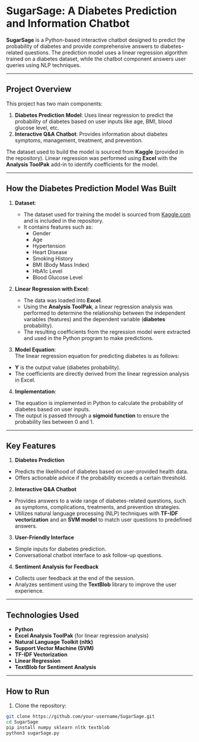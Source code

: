 # **SugarSage: A Diabetes Prediction and Information Chatbot**  

**SugarSage** is a Python-based interactive chatbot designed to predict the probability of diabetes and provide comprehensive answers to diabetes-related questions. The prediction model uses a linear regression algorithm trained on a diabetes dataset, while the chatbot component answers user queries using NLP techniques.  

---

## **Project Overview**  

This project has two main components:  
1. **Diabetes Prediction Model**: Uses linear regression to predict the probability of diabetes based on user inputs like age, BMI, blood glucose level, etc.  
2. **Interactive Q&A Chatbot**: Provides information about diabetes symptoms, management, treatment, and prevention.  

The dataset used to build the model is sourced from **Kaggle** (provided in the repository). Linear regression was performed using **Excel** with the **Analysis ToolPak** add-in to identify coefficients for the model.

---

## **How the Diabetes Prediction Model Was Built**  

1. **Dataset**:  
   - The dataset used for training the model is sourced from [Kaggle.com]([https://www.kaggle.com](https://www.kaggle.com/datasets/iammustafatz/diabetes-prediction-dataset)) and is included in the repository.  
   - It contains features such as:
     - Gender  
     - Age  
     - Hypertension  
     - Heart Disease  
     - Smoking History  
     - BMI (Body Mass Index)  
     - HbA1c Level  
     - Blood Glucose Level  

2. **Linear Regression with Excel**:  
   - The data was loaded into **Excel**.  
   - Using the **Analysis ToolPak**, a linear regression analysis was performed to determine the relationship between the independent variables (features) and the dependent variable (**diabetes** probability).  
   - The resulting coefficients from the regression model were extracted and used in the Python program to make predictions.  

3. **Model Equation**:  
   The linear regression equation for predicting diabetes is as follows:  
- **Y** is the output value (diabetes probability).  
- The coefficients are directly derived from the linear regression analysis in Excel.  

4. **Implementation**:  
- The equation is implemented in Python to calculate the probability of diabetes based on user inputs.  
- The output is passed through a **sigmoid function** to ensure the probability lies between 0 and 1.  

---

## **Key Features**  

1. **Diabetes Prediction**  
- Predicts the likelihood of diabetes based on user-provided health data.  
- Offers actionable advice if the probability exceeds a certain threshold.  

2. **Interactive Q&A Chatbot**  
- Provides answers to a wide range of diabetes-related questions, such as symptoms, complications, treatments, and prevention strategies.  
- Utilizes natural language processing (NLP) techniques with **TF-IDF vectorization** and an **SVM model** to match user questions to predefined answers.  

3. **User-Friendly Interface**  
- Simple inputs for diabetes prediction.  
- Conversational chatbot interface to ask follow-up questions.  

4. **Sentiment Analysis for Feedback**  
- Collects user feedback at the end of the session.  
- Analyzes sentiment using the **TextBlob** library to improve the user experience.  

---

## **Technologies Used**  
- **Python**  
- **Excel Analysis ToolPak** (for linear regression analysis)  
- **Natural Language Toolkit (nltk)**  
- **Support Vector Machine (SVM)**  
- **TF-IDF Vectorization**  
- **Linear Regression**  
- **TextBlob for Sentiment Analysis**  

---

## **How to Run**  

1. Clone the repository:  
```bash
git clone https://github.com/your-username/SugarSage.git
cd SugarSage
pip install numpy sklearn nltk textblob
python3 sugarSage.py
```
